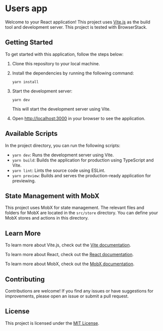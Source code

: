 # Users app

Welcome to your React application! This project uses [Vite.js](https://vitejs.dev/) as the build tool and development server.
This project is tested with BrowserStack.

## Getting Started

To get started with this application, follow the steps below:

1. Clone this repository to your local machine.
2. Install the dependencies by running the following command:

   ```shell
   yarn install
   ```

3. Start the development server:

   ```shell
   yarn dev
   ```

   This will start the development server using Vite.

4. Open [http://localhost:3000](http://localhost:8000) in your browser to see the application.

## Available Scripts

In the project directory, you can run the following scripts:

- `yarn dev`: Runs the development server using Vite.
- `yarn build`: Builds the application for production using TypeScript and Vite.
- `yarn lint`: Lints the source code using ESLint.
- `yarn preview`: Builds and serves the production-ready application for previewing.

## State Management with MobX

This project uses MobX for state management. The relevant files and folders for MobX are located in the `src/store` directory. You can define your MobX stores and actions in this directory.

## Learn More

To learn more about Vite.js, check out the [Vite documentation](https://vitejs.dev/).

To learn more about React, check out the [React documentation](https://reactjs.org/).

To learn more about MobX, check out the [MobX documentation](https://mobx.js.org/).

## Contributing

Contributions are welcome! If you find any issues or have suggestions for improvements, please open an issue or submit a pull request.

## License

This project is licensed under the [MIT License](LICENSE).